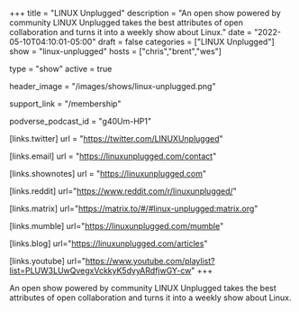 +++
title = "LINUX Unplugged"
description = "An open show powered by community LINUX Unplugged takes the best attributes of open collaboration and turns it into a weekly show about Linux."
date = "2022-05-10T04:10:01-05:00"
draft = false
categories = ["LINUX Unplugged"]
show = "linux-unplugged"
hosts = ["chris","brent","wes"]

type = "show"
active = true

header_image = "/images/shows/linux-unplugged.png"

support_link = "/membership"

podverse_podcast_id = "g40Um-HP1"

[links.twitter]
  url = "https://twitter.com/LINUXUnplugged"

[links.email]
  url = "https://linuxunplugged.com/contact"

[links.shownotes]
  url = "https://linuxunplugged.com"

[links.reddit]
  url="https://www.reddit.com/r/linuxunplugged/"

[links.matrix]
  url="https://matrix.to/#/#linux-unplugged:matrix.org"

[links.mumble]
  url="https://linuxunplugged.com/mumble"

[links.blog]
  url="https://linuxunplugged.com/articles"

[links.youtube]
  url="https://www.youtube.com/playlist?list=PLUW3LUwQvegxVckkyK5dyyARdfjwGY-cw"
+++

An open show powered by community LINUX Unplugged takes the best attributes of open collaboration and turns it into a weekly show about Linux.
